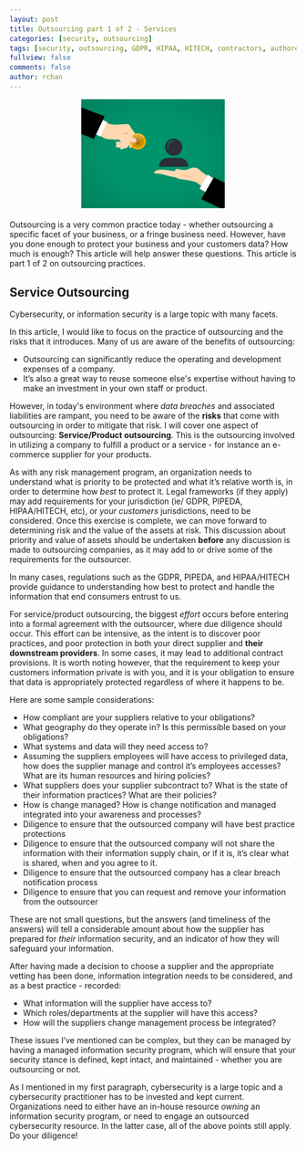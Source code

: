 ```yaml
---
layout: post
title: Outsourcing part 1 of 2 - Services
categories: [security, outsourcing]
tags: [security, outsourcing, GDPR, HIPAA, HITECH, contractors, authored-by-RC]
fullview: false
comments: false
author: rchan
---
```


<div class="col-small-1" align="center">
<img src="/images/outsource.jpg" style='height: 50%; width: 50%; object-fit: contain;'>
</div>
<BR>
Outsourcing is a very common practice today - whether outsourcing a specific 
facet of your business, or a fringe business need.  However, have you done 
enough to protect your business and your customers data?  How much is enough?
This article will help answer these questions.  This article is part 1 of 2 on outsourcing practices.


## Service Outsourcing 

Cybersecurity, or information security is a large topic with many facets. 

In this article, I would like to focus on the practice of outsourcing and the 
risks that it introduces.  Many of us are aware of the benefits of outsourcing: 

-  Outsourcing can significantly reduce the operating and development expenses 
   of a company.
-  It’s also a great way to reuse someone else's expertise without having to 
  make an investment in your own staff or product.


However, in today's environment where *data breaches* and associated liabilities 
are rampant, you need to be aware of the **risks** that come with outsourcing in 
order to mitigate that risk.  I will cover one aspect of outsourcing:
**Service/Product outsourcing**.  This is the outsourcing involved in utilizing
a company to fulfill a product or a service - for instance an e-commerce 
supplier for your products.


As with any risk management program, an organization needs to understand what 
is priority to be protected and what it’s relative worth is, in order to 
determine how _best_ to protect it.  Legal frameworks (if they apply) may add 
requirements for your jurisdiction (ie/ GDPR, PIPEDA, HIPAA/HITECH, etc), or 
*your customers* jurisdictions, need to be considered.  Once this exercise is 
complete, we can move forward to determining risk and the value of the assets 
at risk. This discussion about priority and value of assets should be 
undertaken **before**  any discussion is made to outsourcing companies, as it may 
add to or drive some of the requirements for the outsourcer.

In many cases, regulations such as the GDPR, PIPEDA, and HIPAA/HITECH provide 
guidance to understanding how best to protect and handle the information that 
end consumers entrust to us.

For service/product outsourcing, the biggest _effort_  occurs before entering 
into a formal agreement with the outsourcer, where due diligence should occur.
This effort can be intensive, as the intent is to discover poor practices, and 
poor protection in both your direct supplier and **their downstream providers**.
In some cases, it may lead to additional contract provisions.  It is worth 
noting however, that the requirement to keep your customers information private 
is with you, and it is your obligation to ensure that data is appropriately 
protected regardless of where it happens to be.

Here are some sample considerations:
-  How compliant are your suppliers relative to your obligations?
-  What geography do they operate in?  Is this permissible based on your 
   obligations?
-  What systems and data will they need access to?
-  Assuming the suppliers employees will have access to privileged data, how 
   does the supplier manage and control it’s employees accesses?  What are its 
   human resources and hiring policies?
-  What suppliers does your supplier subcontract to?  What is the state of 
   their information practices?  What are their policies? 
-  How is change managed? How is change notification and managed integrated 
   into your awareness and processes?
-  Diligence to ensure that the outsourced company will have best practice 
   protections
-  Diligence to ensure that the outsourced company will not share the 
   information with their information supply chain, or if it is, it’s clear 
   what is shared, when and you agree to it.
-  Diligence to ensure that the outsourced company has a clear breach 
   notification process
-  Diligence to ensure that you can request and remove your information from 
   the outsourcer

These are not small questions, but the answers (and timeliness of the answers) 
will tell a considerable amount about how the supplier has prepared for _their_ 
information security, and an indicator of how they will safeguard your 
information.


After having made a decision to choose a supplier and the appropriate vetting 
has been done, information integration needs to be considered, and as a 
best practice - recorded:
-  What information will the supplier have access to?
-  Which roles/departments at the supplier will have this access?
-  How will the suppliers change management process be integrated?

These issues I’ve mentioned can be complex, but they can be managed by having 
a managed information security program, which will ensure that your security 
stance is defined, kept intact, and maintained - whether you are outsourcing 
or not.

As I mentioned in my first paragraph, cybersecurity is a large topic and a 
cybersecurity practitioner has to be invested and kept current.  Organizations 
need to either have an in-house resource *owning* an information security 
program, or need to engage an outsourced cybersecurity resource.  In the latter
case, all of the above points still apply.  Do your diligence!

